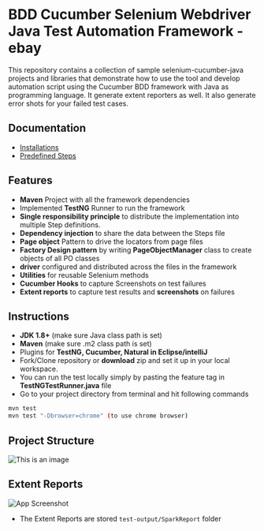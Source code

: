 
# BDD Cucumber Selenium Webdriver Java Test Automation Framework - ebay

This repository contains a collection of sample selenium-cucumber-java projects and libraries that demonstrate how to use the tool and develop automation script using the Cucumber BDD framework with Java as programming language. It generate extent reporters as well. It also generate error shots for your failed test cases.




## Documentation
* [Installations](https://github.com/selenium-cucumber/selenium-cucumber-java/blob/master/doc/installation.md)
* [Predefined Steps](https://github.com/selenium-cucumber/selenium-cucumber-java/blob/master/doc/canned_steps.md)

## Features

- **Maven** Project with all the framework dependencies
- Implemented **TestNG** Runner to run the framework
- **Single responsibility principle** to distribute the implementation into multiple Step definitions.
- **Dependency injection** to share the data between the Steps file
- **Page object** Pattern to drive the locators from page files
- **Factory Design pattern** by writing **PageObjectManager** class to create objects of all PO classes
- **driver** configured and distributed across the files in the framework
- **Utilities** for reusable Selenium methods
- **Cucumber Hooks** to capture Screenshots on test failures
- **Extent reports** to capture test results and **screenshots** on failures



## Instructions

- **JDK 1.8+** (make sure Java class path is set)
- **Maven** (make sure .m2 class path is set)
- Plugins for **TestNG, Cucumber, Natural in Eclipse/intelliJ**
- Fork/Clone repository or **download** zip and set it up in your local workspace.
- You can run the test locally simply by pasting the feature tag in **TestNGTestRunner.java** file
- Go to your project directory from terminal and hit following commands
```bash
mvn test 
mvn test "-Dbrowser=chrome" (to use chrome browser)
```
    
## Project Structure

![This is an image](https://user-images.githubusercontent.com/46919369/218550515-8bcfba0c-753b-448f-9913-6e3a1f56b1fa.PNG)


## Extent Reports

![App Screenshot](https://user-images.githubusercontent.com/46919369/218548626-db088421-4448-45ba-ba33-9225896a24f7.PNG)

- The Extent Reports are stored `test-output/SparkReport` folder

